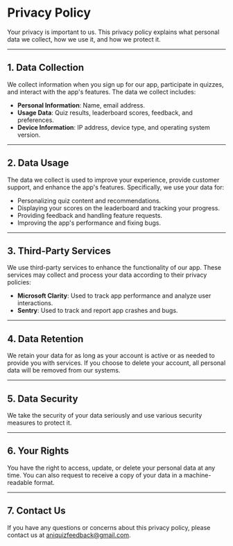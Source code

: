 # Privacy Policy

Your privacy is important to us. This privacy policy explains what personal data we collect, how we use it, and how we protect it.

---

## 1. Data Collection

We collect information when you sign up for our app, participate in quizzes, and interact with the app's features. The data we collect includes:

- **Personal Information**: Name, email address.
- **Usage Data**: Quiz results, leaderboard scores, feedback, and preferences.
- **Device Information**: IP address, device type, and operating system version.

---

## 2. Data Usage

The data we collect is used to improve your experience, provide customer support, and enhance the app's features. Specifically, we use your data for:

- Personalizing quiz content and recommendations.
- Displaying your scores on the leaderboard and tracking your progress.
- Providing feedback and handling feature requests.
- Improving the app's performance and fixing bugs.

---

## 3. Third-Party Services

We use third-party services to enhance the functionality of our app. These services may collect and process your data according to their privacy policies:

- **Microsoft Clarity**: Used to track app performance and analyze user interactions.
- **Sentry**: Used to track and report app crashes and bugs.

---

## 4. Data Retention

We retain your data for as long as your account is active or as needed to provide you with services. If you choose to delete your account, all personal data will be removed from our systems.

---

## 5. Data Security

We take the security of your data seriously and use various security measures to protect it.

---

## 6. Your Rights

You have the right to access, update, or delete your personal data at any time. You can also request to receive a copy of your data in a machine-readable format.

---

## 7. Contact Us

If you have any questions or concerns about this privacy policy, please contact us at [aniquizfeedback@gmail.com](mailto:aniquizfeedback@gmail.com).
